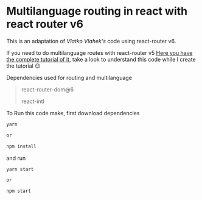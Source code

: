 # Multilanguage routing in react with react router v6



This is an adaptation of *Vlatko Vlahek's* code using react-router v6.

If you need to do multilanguage routes with react-router v5 [Here you have the complete tutorial of it](https://dev.to/prototyp/multi-language-routing-in-react-k9l), take a look to understand this code while I create the tutorial :wink:



Dependencies used for routing and multilanguage

> react-router-dom@6
>
> react-intl



To Run this code make, first download dependencies

```bash
yarn

or

npm install
```

and run

```bash
yarn start

or

npm start
```
